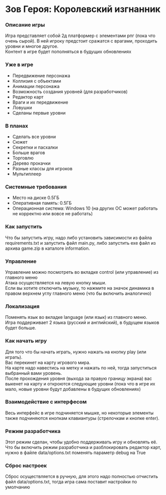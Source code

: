 <b><h1>Зов Героя: Королевский изгнанник</h1></b>

<h3>Описание игры</h3>
Игра представляет собой 2д платформер с элементами рпг (пока что очень сырой). В ней игроку предстоит сражатся с
врагами, проходить уровни и многое другое.<br>
Контент в игре будет пополняться в будущих обновлениях

<h3>Уже в игре</h3>
<ul>
    <li>Передвижение персонажа</li>
    <li>Коллизия с объектами</li>
    <li>Анимации персонажа</li>
    <li>Возможность создания уровней (для разработчиков)</li>
    <li>Редактор карт</li>
    <li>Враги и их передвижение</li>
    <li>Ловушки</li>
    <li>Сделаны первые уровни</li>
</ul>
<h3>В планах</h3>
<ul>
    <li>Сделать все уровни</li>
    <li>Сюжет</li>
    <li>Секретки и пасхалки</li>
    <li>Больше врагов</li>
    <li>Торговлю</li>
    <li>Дерево прокачки</li>
    <li>Разные классы для игроков</li>
    <li>Мультиплеер</li>
</ul>
<h3>Системные требования</h3>
<ul>
    <li>Место на диске 0.5ГБ</li>
    <li>Оперативная память: 0.5ГБ</li>
    <li>Операционная система: Windows 10 (на других ОС может работать не корректно или вовсе не работать)</li>
</ul>
<h3>Как запустить</h3>
Что бы запустить игру, надо либо установить зависимости из файла requirements.txt и запустить файл main.py, либо запустить exe файл из архива game.zip в каталоге information.

<h3>Управление</h3>
Управление можно посмотреть во вкладке control (или управление) из главного меню<br>
Атака осуществляется на левую кнопку мыши.<br>
Если вы хотите отключить музыку, то нажмите на значок динамика в правом верхнем углу главного меню (что бы включить
аналогично)
<h3>Локализация</h3>
Поменять язык во вкладке language (или язык) из главного меню.<br>
Игра поддерживает 2 языка (русский и английский), в будущем языков будет больше.

<h3>Как начать игру</h3>
Для того что бы начать играть, нужно нажать на кнопку play (или играть).<br>
Вас перекинет на карту игрового мира.<br>
На карте надо навестись на метку и нажать по ней, тогда запуститься выбранный вами уровень. <br>
После прохождения уровня (выхода за правую границу экрана) вас выкенет на карту и откроются следующие уровни (пока что
в игре их мало, новые уровни будут добавлены в будущих обновлениях)
<h3>Взаимодействие с интерфесом</h3>
Весь интерфейс в игре подчиняется мышке, но некоторые элементы также подчиняются кнопкам клавиантуры (стрелочкам и кнопке enter).
<h3>Режим разработчика</h3>
Этот режим сделан, чтобы удобно поддерживать игру и обновлять её.<br>
Что бы включить режим разработчика и разблокировать редактор карт, нужно в файле data/options.txt поменять параметр
debug на True
<h3>Сброс настроек</h3>
Сброс осуществляется в ручную, для этого надо полностью отчистить файл data/options.txt, тогда игра сама поставит настройки по умолчанию